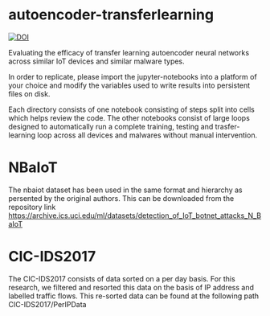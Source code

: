 # autoencoder-transferlearning
[![DOI](https://zenodo.org/badge/477249900.svg)](https://zenodo.org/badge/latestdoi/477249900)

Evaluating the efficacy of transfer learning autoencoder neural networks across similar IoT devices and similar malware types.

In order to replicate, please import the jupyter-notebooks into a platform of your choice and modify the variables used to write results into persistent files on disk.

Each directory consists of one notebook consisting of steps split into cells which helps review the code. The other notebooks consist of large loops designed to automatically run a complete training, testing and trasfer-learning loop across all devices and malwares without manual intervention.



# NBaIoT 
The nbaiot dataset has been used in the same format and hierarchy as persented by the original authors. This can be downloaded from the repository link https://archive.ics.uci.edu/ml/datasets/detection_of_IoT_botnet_attacks_N_BaIoT

# CIC-IDS2017
The CIC-IDS2017 consists of data sorted on a per day basis. For this research, we filtered and resorted this data on the basis of IP address and labelled traffic flows. This re-sorted data can be found at the following path CIC-IDS2017/PerIPData



